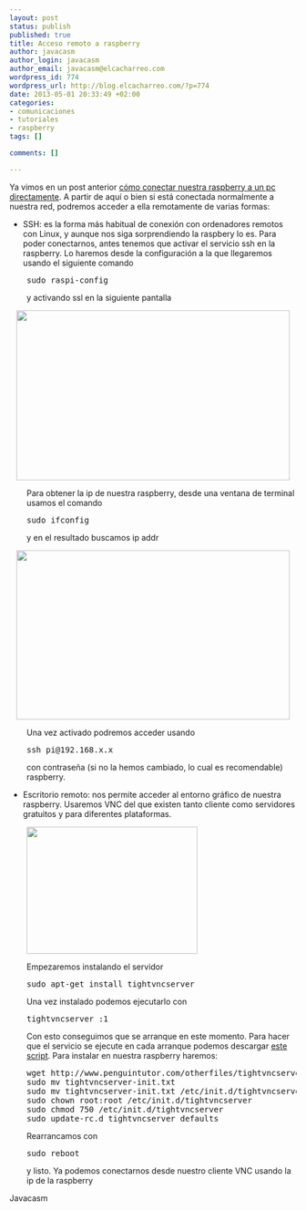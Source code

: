 ```yaml
--- 
layout: post
status: publish
published: true
title: Acceso remoto a raspberry
author: javacasm
author_login: javacasm
author_email: javacasm@elcacharreo.com
wordpress_id: 774
wordpress_url: http://blog.elcacharreo.com/?p=774
date: 2013-05-01 20:33:49 +02:00
categories: 
- comunicaciones
- tutoriales
- raspberry
tags: []

comments: []

---
```

Ya vimos en un post anterior <a href="http://blog.elcacharreo.com/2013/05/01/configurando-conexion-directa-con-raspberry/">cómo conectar nuestra raspberry a un pc directamente</a>. A partir de aquí o bien si está conectada normalmente a nuestra red, podremos acceder a ella remotamente de varias formas:
<ul>
	<li>SSH: es la forma más habitual de conexión con ordenadores remotos con Linux, y aunque nos siga sorprendiendo la raspbery lo es. Para poder conectarnos, antes tenemos que activar el servicio ssh en la raspberry. Lo haremos desde la configuración a la que llegaremos usando el siguiente comando</li>
</ul>
<pre style="padding-left: 30px;">sudo raspi-config</pre>
<p style="padding-left: 30px;">y activando ssl en la siguiente pantalla</p>
<p style="text-align: center;"><img class="aligncenter" title="raspberry config" src="https://learn.adafruit.com/system/assets/assets/000/003/151/medium800/learn_raspberry_pi_raspi_config_ssh1.png?1396792349" alt="" width="480" height="298" /></p>
<p style="padding-left: 30px;">Para obtener la ip de nuestra raspberry, desde una ventana de terminal usamos el comando</p>

<pre style="padding-left: 30px;">sudo ifconfig</pre>
<p style="padding-left: 30px;">y en el resultado buscamos ip addr</p>
<p style="text-align: center;"><img class="aligncenter" title="ifconfig" src="https://learn.adafruit.com/system/assets/assets/000/003/154/medium800/learn_raspberry_pi_finding_ip_address.png?1396792421" alt="" width="480" height="297" /></p>
<p style="padding-left: 30px;">Una vez activado podremos acceder usando</p>

<pre style="padding-left: 30px;">ssh pi@192.168.x.x</pre>
<p style="padding-left: 30px;">con contraseña (si no la hemos cambiado, lo cual es recomendable) raspberry.</p>

<ul>
	<li>Escritorio remoto: nos permite acceder al entorno gráfico de nuestra raspberry. Usaremos VNC del que existen tanto cliente como servidores gratuitos y para diferentes plataformas.</li>
</ul>
<p style="padding-left: 30px;"><a href="http://blog.elcacharreo.com/wp-content/uploads/2013/05/rasp_escritorio.png"><img class="aligncenter size-medium wp-image-780" title="rasp_escritorio" src="http://blog.elcacharreo.com/wp-content/uploads/2013/05/rasp_escritorio-300x223.png" alt="" width="300" height="223" /></a></p>
<p style="padding-left: 30px;">Empezaremos instalando el servidor</p>

<pre style="padding-left: 30px;">sudo apt-get install tightvncserver</pre>
<p style="padding-left: 30px;">Una vez instalado podemos ejecutarlo con</p>

<pre style="padding-left: 30px;">tightvncserver :1</pre>
<p style="padding-left: 30px;">Con esto conseguimos que se arranque en este momento. Para hacer que el servicio se ejecute en cada arranque podemos descargar <a href="http://www.penguintutor.com/otherfiles/tightvncserver-init.txt">este script</a>. Para instalar en nuestra raspberry haremos:</p>

<pre style="padding-left: 30px;">wget http://www.penguintutor.com/otherfiles/tightvncserver-init.txt
sudo mv tightvncserver-init.txt
sudo mv tightvncserver-init.txt /etc/init.d/tightvncserver
sudo chown root:root /etc/init.d/tightvncserver
sudo chmod 750 /etc/init.d/tightvncserver
sudo update-rc.d tightvncserver defaults</pre>
<p style="padding-left: 30px;">Rearrancamos con</p>

<pre style="padding-left: 30px;">sudo reboot</pre>
<p style="padding-left: 30px;">y listo. Ya podemos conectarnos desde nuestro cliente VNC usando la ip de la raspberry</p>
Javacasm
